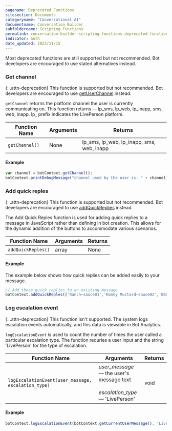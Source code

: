 ```yaml
---
pagename: Deprecated Functions
sitesection: Documents
categoryname: "Conversational AI"
documentname: Conversation Builder
subfoldername: Scripting Functions
permalink: conversation-builder-scripting-functions-deprecated-functions.html
indicator: both
date_updated: 2022/11/15
---
```


Most deprecated functions are still supported but not recommended. Bot developers are encouraged to use stated alternatives instead.

### Get channel

{: .attn-deprecation}
This function is supported but not recommended. Bot developers are encouraged to use [getUserChannel](conversation-builder-scripting-functions-get-user-data.html#get-user-channel) instead.

`getChannel` returns the platform channel the user is currently communicating on. This function returns — lp_sms, lp_web, lp_inapp, sms, web, inapp. lp_ prefix indicates the LivePerson platform.

| Function Name | Arguments | Returns |
| --- | --- | --- |
| `getChannel()` | None | lp_sms, lp_web, lp_inapp, sms, web, inapp |

#### Example

```javascript
var channel = botContext.getChannel();
botContext.printDebugMessage("channel used by the user is: " + channel);
```

### Add quick reples

{: .attn-deprecation}
This function is supported but not recommended. Bot developers are encouraged to use [addQuickReplies](conversation-builder-scripting-functions-manage-conversation-flow.html#add-quick-replies) instead.

The Add Quick Reples function is used for adding quick replies to a message in JavaScript rather than defining in bot creation. This allows for the dynamic addition of the buttons to accommodate various scenarios.

| Function Name | Arguments | Returns |
| --- | --- | --- |
| `addQuickReples()` | array | None |

#### Example

The example below shows how quick replies can be added easily to your message.

```javascript
// Add these quick replies to an existing message
botContext.addQuickReples(['Ranch~sauce01','Honey Mustard~sauce02','BBQ~sauce03','Hot~sauce04']);
```

### Log escalation event

{: .attn-deprecation}
This function isn't supported. The system logs escalation events automatically, and this data is viewable in Bot Analytics.

`logEscalationEvent` is used to count the number of times the user called a particular escalation type. The function requries a user input and the string 'LivePerson' for the type of escalation.

| Function Name | Arguments | Returns |
| --- | --- | --- |
| `logEscalationEvent(user_message, escalation_type)` | <em>user_message</em> — the user's message text<br><br><em>escalation_type</em> — 'LivePerson' | void |

#### Example

```javascript
botContext.logEscalationEvent(botContext.getCurrentUserMessage(), 'LivePerson');
```